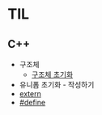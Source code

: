 # TIL
## C++
* 구조체
    * [구조체 초기화](https://github.com/YOUKK/TIL/blob/master/C%2B%2B/%EA%B5%AC%EC%A1%B0%EC%B2%B4%20%EC%B4%88%EA%B8%B0%ED%99%94.md)
* 유니폼 초기화 - 작성하기
* [extern](C++/extern.md)
* [#define](C++/#define.md)

